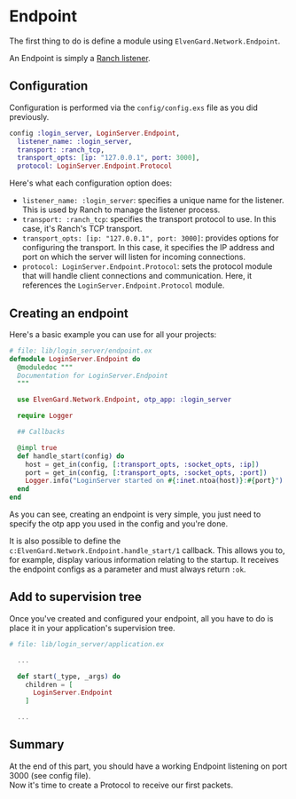 # Endpoint

The first thing to do is define a module using `ElvenGard.Network.Endpoint`.

An Endpoint is simply a [Ranch listener](https://ninenines.eu/docs/en/ranch/2.1/guide/listeners/).

## Configuration

Configuration is performed via the `config/config.exs` file as you did previously.

```elixir
config :login_server, LoginServer.Endpoint,
  listener_name: :login_server,
  transport: :ranch_tcp,
  transport_opts: [ip: "127.0.0.1", port: 3000],
  protocol: LoginServer.Endpoint.Protocol
```

Here's what each configuration option does:

  - `listener_name: :login_server`: specifies a unique name for the listener. This is used by Ranch 
    to manage the listener process.
  - `transport: :ranch_tcp`: specifies the transport protocol to use. In this case, it's Ranch's TCP 
    transport.
  - `transport_opts: [ip: "127.0.0.1", port: 3000]`: provides options for configuring the transport. 
    In this case, it specifies the IP address and port on which the server will listen for incoming 
    connections.
  - `protocol: LoginServer.Endpoint.Protocol`: sets the protocol module that will handle client 
    connections and communication. Here, it references the `LoginServer.Endpoint.Protocol` module.

## Creating an endpoint

Here's a basic example you can use for all your projects:

```elixir
# file: lib/login_server/endpoint.ex
defmodule LoginServer.Endpoint do
  @moduledoc """
  Documentation for LoginServer.Endpoint
  """

  use ElvenGard.Network.Endpoint, otp_app: :login_server

  require Logger

  ## Callbacks

  @impl true
  def handle_start(config) do
    host = get_in(config, [:transport_opts, :socket_opts, :ip])
    port = get_in(config, [:transport_opts, :socket_opts, :port])
    Logger.info("LoginServer started on #{:inet.ntoa(host)}:#{port}")
  end
end
```

As you can see, creating an endpoint is very simple, you just need to specify the 
otp app you used in the config and you're done.

It is also possible to define the `c:ElvenGard.Network.Endpoint.handle_start/1` 
callback. This allows you to, for example, display various information relating 
to the startup. It receives the endpoint configs as a parameter and must always 
return `:ok`.

## Add to supervision tree

Once you've created and configured your endpoint, all you have to do is place it 
in your application's supervision tree.

```elixir
# file: lib/login_server/application.ex

  ...

  def start(_type, _args) do
    children = [
      LoginServer.Endpoint
    ]

  ...
```

## Summary

At the end of this part, you should have a working Endpoint listening on port 3000 
(see config file).  
Now it's time to create a Protocol to receive our first packets.
